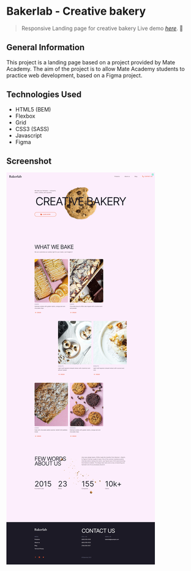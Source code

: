# Bakerlab - Creative bakery

> Responsive Landing page for creative bakery
> Live demo [_here_](https://mariuszgit.github.io/creativeBakery/). :cookie:

## General Information
This project is a landing page based on a project provided by Mate Academy. The aim of the project is to allow Mate Academy students to practice web development, based on a Figma project.

## Technologies Used
- HTML5 (BEM)
- Flexbox
- Grid
- CSS3 (SASS)
- Javascript
- Figma

## Screenshot
![Printscreen](src/images/screenshot.png)
